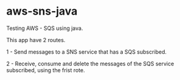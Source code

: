 # aws-sns-java
Testing AWS - SQS using java.

This app have 2 routes. 

1 - Send messages to a SNS service that has a SQS subscribed.

2 - Receive, consume and delete the messages of the SQS service subscribed, using the frist rote.
